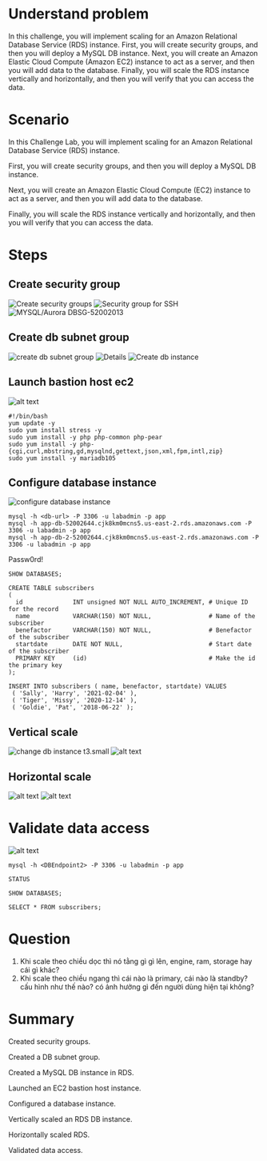 # Understand problem

In this challenge, you will implement scaling for an Amazon Relational Database Service (RDS) instance. First, you will create security groups, and then you will deploy a MySQL DB instance. Next, you will create an Amazon Elastic Cloud Compute (Amazon EC2) instance to act as a server, and then you will add data to the database. Finally, you will scale the RDS instance vertically and horizontally, and then you will verify that you can access the data.

# Scenario

In this Challenge Lab, you will implement scaling for an Amazon Relational Database Service (RDS) instance.

First, you will create security groups, and then you will deploy a MySQL DB instance.

Next, you will create an Amazon Elastic Cloud Compute (EC2) instance to act as a server, and then you will add data to the database.

Finally, you will scale the RDS instance vertically and horizontally, and then you will verify that you can access the data.

# Steps

## Create security group

![Create security groups](image.png)
![Security group for SSH ](image-1.png)
![ MYSQL/Aurora DBSG-52002013](image-2.png)

## Create db subnet group

![create db subnet group](image-3.png)
![Details](image-4.png)
![Create db instance](image-5.png)

## Launch bastion host ec2

![alt text](image-6.png)

```
#!/bin/bash
yum update -y
sudo yum install stress -y
sudo yum install -y php php-common php-pear
sudo yum install -y php-{cgi,curl,mbstring,gd,mysqlnd,gettext,json,xml,fpm,intl,zip}
sudo yum install -y mariadb105
```

## Configure database instance

![configure database instance](image-7.png)

```
mysql -h <db-url> -P 3306 -u labadmin -p app
mysql -h app-db-52002644.cjk8km0mcns5.us-east-2.rds.amazonaws.com -P 3306 -u labadmin -p app
mysql -h app-db-2-52002644.cjk8km0mcns5.us-east-2.rds.amazonaws.com -P 3306 -u labadmin -p app
```

Passw0rd!

```
SHOW DATABASES;
```

```
CREATE TABLE subscribers
(
  id              INT unsigned NOT NULL AUTO_INCREMENT, # Unique ID for the record
  name            VARCHAR(150) NOT NULL,                # Name of the subscriber
  benefactor      VARCHAR(150) NOT NULL,                # Benefactor of the subscriber
  startdate       DATE NOT NULL,                        # Start date of the subscriber
  PRIMARY KEY     (id)                                  # Make the id the primary key
);
```

```
INSERT INTO subscribers ( name, benefactor, startdate) VALUES
 ( 'Sally', 'Harry', '2021-02-04' ),
 ( 'Tiger', 'Missy', '2020-12-14' ),
 ( 'Goldie', 'Pat', '2018-06-22' );
```

## Vertical scale

![change db instance t3.small](image-8.png)
![alt text](image-9.png)

## Horizontal scale

![alt text](image-10.png)
![alt text](image-11.png)

# Validate data access

![alt text](image-12.png)

```
mysql -h <DBEndpoint2> -P 3306 -u labadmin -p app
```

```
STATUS
```

```
SHOW DATABASES;
```

```
SELECT * FROM subscribers;
```

# Question

1. Khi scale theo chiều dọc thì nó tằng gì gì lên, engine, ram, storage hay cái gì khác?
2. Khi scale theo chiều ngang thì cái nào là primary, cái nào là standby? cấu hình như thế nào? có ảnh hưởng gì đến người dùng hiện tại không?

# Summary

Created security groups.

Created a DB subnet group.

Created a MySQL DB instance in RDS.

Launched an EC2 bastion host instance.

Configured a database instance.

Vertically scaled an RDS DB instance.

Horizontally scaled RDS.

Validated data access.
